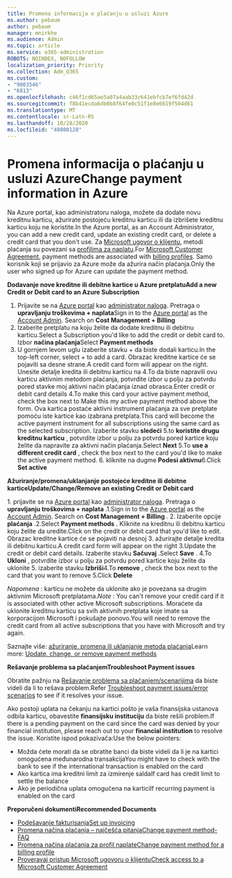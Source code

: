 ```yaml
---
title: Promena informacija o plaćanju u usluzi Azure
ms.author: pebaum
author: pebaum
manager: mnirkhe
ms.audience: Admin
ms.topic: article
ms.service: o365-administration
ROBOTS: NOINDEX, NOFOLLOW
localization_priority: Priority
ms.collection: Adm_O365
ms.custom:
- "9003546"
- "6813"
ms.openlocfilehash: c46f1cd65ae5a07a4aab33c641ebfcb7ef6fd42d
ms.sourcegitcommit: f8b41ecda6db0b8f64fe0c51f1e8e6619f504d61
ms.translationtype: MT
ms.contentlocale: sr-Latn-RS
ms.lasthandoff: 10/28/2020
ms.locfileid: "48808128"
---
```

# <a name="change-payment-information-in-azure"></a><span data-ttu-id="c037e-102">Promena informacija o plaćanju u usluzi Azure</span><span class="sxs-lookup"><span data-stu-id="c037e-102">Change payment information in Azure</span></span>

<span data-ttu-id="c037e-103">Na Azure portal, kao administratoru naloga, možete da dodate novu kreditnu karticu, ažurirate postojeću kreditnu karticu ili da izbrišete kreditnu karticu koju ne koristite.</span><span class="sxs-lookup"><span data-stu-id="c037e-103">In the Azure portal, as an Account Administrator, you can add a new credit card, update an existing credit card, or delete a credit card that you don't use.</span></span> <span data-ttu-id="c037e-104">Za [Microsoft ugovor o klijentu](https://docs.microsoft.com/azure/billing/billing-how-to-change-credit-card?WT.mc_id=Portal-Microsoft_Azure_Support#check-access-to-a-microsoft-customer-agreement), metodi plaćanja su povezani sa [profilima za naplatu](https://docs.microsoft.com/azure/billing/billing-how-to-change-credit-card?WT.mc_id=Portal-Microsoft_Azure_Support#change-payment-method-for-a-billing-profile).</span><span class="sxs-lookup"><span data-stu-id="c037e-104">For [Microsoft Customer Agreement](https://docs.microsoft.com/azure/billing/billing-how-to-change-credit-card?WT.mc_id=Portal-Microsoft_Azure_Support#check-access-to-a-microsoft-customer-agreement), payment methods are associated with [billing profiles](https://docs.microsoft.com/azure/billing/billing-how-to-change-credit-card?WT.mc_id=Portal-Microsoft_Azure_Support#change-payment-method-for-a-billing-profile).</span></span> <span data-ttu-id="c037e-105">Samo korisnik koji se prijavio za Azure može da ažurira način plaćanja.</span><span class="sxs-lookup"><span data-stu-id="c037e-105">Only the user who signed up for Azure can update the payment method.</span></span>

<span data-ttu-id="c037e-106">**Dodavanje nove kreditne ili debitne kartice u Azure pretplatu**</span><span class="sxs-lookup"><span data-stu-id="c037e-106">**Add a new Credit or Debit card to an Azure Subscription**</span></span>

1. <span data-ttu-id="c037e-107">Prijavite se na [Azure portal](https://portal.azure.com/) kao [administrator naloga](https://docs.microsoft.com/azure/billing/billing-subscription-transfer?WT.mc_id=Portal-Microsoft_Azure_Support#whoisaa). Pretraga o **upravljanju troškovima + naplata**</span><span class="sxs-lookup"><span data-stu-id="c037e-107">Sign in to the [Azure portal](https://portal.azure.com/) as the [Account Admin](https://docs.microsoft.com/azure/billing/billing-subscription-transfer?WT.mc_id=Portal-Microsoft_Azure_Support#whoisaa). Search on **Cost Management + Billing**</span></span>
2. <span data-ttu-id="c037e-108">Izaberite pretplatu na koju želite da dodate kreditnu ili debitnu karticu.</span><span class="sxs-lookup"><span data-stu-id="c037e-108">Select a Subscription you'd like to add the credit or debit card to.</span></span> <span data-ttu-id="c037e-109">Izbor **načina plaćanja**</span><span class="sxs-lookup"><span data-stu-id="c037e-109">Select **Payment methods**</span></span>
3. <span data-ttu-id="c037e-110">U gornjem levom uglu izaberite stavku + da biste dodali karticu.</span><span class="sxs-lookup"><span data-stu-id="c037e-110">In the top-left corner, select + to add a card.</span></span> <span data-ttu-id="c037e-111">Obrazac kreditne kartice će se pojaviti sa desne strane.</span><span class="sxs-lookup"><span data-stu-id="c037e-111">A credit card form will appear on the right.</span></span> <span data-ttu-id="c037e-112">Unesite detalje kredita ili debitnu karticu na 4.To da biste napravili ovu karticu aktivnim metodom plaćanja, potvrdite izbor u polju za potvrdu pored stavke moj aktivni način plaćanja iznad obrasca.</span><span class="sxs-lookup"><span data-stu-id="c037e-112">Enter credit or debit card details 4.To make this card your active payment method, check the box next to Make this my active payment method above the form.</span></span> <span data-ttu-id="c037e-113">Ova kartica postaće aktivni instrument plaćanja za sve pretplate pomoću iste kartice kao izabrana pretplata.</span><span class="sxs-lookup"><span data-stu-id="c037e-113">This card will become the active payment instrument for all subscriptions using the same card as the selected subscription.</span></span> <span data-ttu-id="c037e-114">Izaberite stavku **sledeći** 5.to **koristite drugu kreditnu karticu** , potvrdite izbor u polju za potvrdu pored kartice koju želite da napravite za aktivni način plaćanja.</span><span class="sxs-lookup"><span data-stu-id="c037e-114">Select **Next** 5.To **use a different credit card** , check the box next to the card you'd like to make the active payment method.</span></span>
<span data-ttu-id="c037e-115">6. kliknite na dugme **Podesi aktivnu**</span><span class="sxs-lookup"><span data-stu-id="c037e-115">6.Click **Set active**</span></span>

<span data-ttu-id="c037e-116">**Ažuriranje/promena/uklanjanje postojeće kreditne ili debitne kartice**</span><span class="sxs-lookup"><span data-stu-id="c037e-116">**Update/Change/Remove an existing Credit or Debit card**</span></span>

<span data-ttu-id="c037e-117">1. prijavite se na [Azure portal](https://portal.azure.com/) kao [administrator naloga](https://docs.microsoft.com/azure/billing/billing-subscription-transfer?WT.mc_id=Portal-Microsoft_Azure_Support#whoisaa). Pretraga o **upravljanju troškovima + naplata** .</span><span class="sxs-lookup"><span data-stu-id="c037e-117">1.Sign in to the [Azure portal](https://portal.azure.com/) as the [Account Admin](https://docs.microsoft.com/azure/billing/billing-subscription-transfer?WT.mc_id=Portal-Microsoft_Azure_Support#whoisaa). Search on **Cost Management + Billing** .</span></span>
<span data-ttu-id="c037e-118">2. Izaberite opcije **plaćanja** .</span><span class="sxs-lookup"><span data-stu-id="c037e-118">2.Select **Payment methods** .</span></span> <span data-ttu-id="c037e-119">Kliknite na kreditnu ili debitnu karticu koju želite da uredite.</span><span class="sxs-lookup"><span data-stu-id="c037e-119">Click on the credit or debit card that you'd like to edit.</span></span> <span data-ttu-id="c037e-120">Obrazac kreditne kartice će se pojaviti na desnoj 3. ažurirajte detalje kredita ili debitnu karticu.</span><span class="sxs-lookup"><span data-stu-id="c037e-120">A credit card form will appear on the right 3.Update the credit or debit card details.</span></span> <span data-ttu-id="c037e-121">Izaberite stavku **Sačuvaj** .</span><span class="sxs-lookup"><span data-stu-id="c037e-121">Select **Save** .</span></span>
<span data-ttu-id="c037e-122">4.To **Ukloni** , potvrdite izbor u polju za potvrdu pored kartice koju želite da uklonite 5. izaberite stavku **Izbriši**</span><span class="sxs-lookup"><span data-stu-id="c037e-122">4.To **remove** , check the box next to the card that you want to remove 5.Click **Delete**</span></span>

<span data-ttu-id="c037e-123">_Napomena_ : karticu ne možete da uklonite ako je povezana sa drugim aktivnim Microsoft pretplatama.</span><span class="sxs-lookup"><span data-stu-id="c037e-123">_Note_ : You can't remove your credit card if it is associated with other active Microsoft subscriptions.</span></span> <span data-ttu-id="c037e-124">Moraćete da uklonite kreditnu karticu sa svih aktivnih pretplata koje imate sa korporacijom Microsoft i pokušajte ponovo.</span><span class="sxs-lookup"><span data-stu-id="c037e-124">You will need to remove the credit card from all active subscriptions that you have with Microsoft and try again.</span></span>

<span data-ttu-id="c037e-125">Saznajte više: [ažuriranje, promena ili uklanjanje metoda plaćanja](https://docs.microsoft.com/azure/billing/billing-how-to-change-credit-card?WT.mc_id=Portal-Microsoft_Azure_Support)</span><span class="sxs-lookup"><span data-stu-id="c037e-125">Learn more: [Update, change, or remove payment methods](https://docs.microsoft.com/azure/billing/billing-how-to-change-credit-card?WT.mc_id=Portal-Microsoft_Azure_Support)</span></span>

<span data-ttu-id="c037e-126">**Rešavanje problema sa plaćanjem**</span><span class="sxs-lookup"><span data-stu-id="c037e-126">**Troubleshoot Payment issues**</span></span>

<span data-ttu-id="c037e-127">Obratite pažnju na [Rešavanje problema sa plaćanjem/scenarijima](https://support.microsoft.com/help/4505172/troubleshooting-payment-issues) da biste videli da li to rešava problem.</span><span class="sxs-lookup"><span data-stu-id="c037e-127">Refer [Troubleshoot payment issues/error scenarios](https://support.microsoft.com/help/4505172/troubleshooting-payment-issues) to see if it resolves your issue.</span></span>

<span data-ttu-id="c037e-128">Ako postoji uplata na čekanju na kartici pošto je vaša finansijska ustanova odbila karticu, obavestite **finansijsku instituciju** da biste rešili problem.</span><span class="sxs-lookup"><span data-stu-id="c037e-128">If there is a pending payment on the card since the card was denied by your financial institution, please reach out to your **financial institution** to resolve the issue.</span></span> <span data-ttu-id="c037e-129">Koristite ispod pokazivača:</span><span class="sxs-lookup"><span data-stu-id="c037e-129">Use the below pointers:</span></span>

- <span data-ttu-id="c037e-130">Možda ćete morati da se obratite banci da biste videli da li je na kartici omogućena međunarodna transakcija</span><span class="sxs-lookup"><span data-stu-id="c037e-130">You might have to check with the bank to see if the international transaction is enabled on the card</span></span>
- <span data-ttu-id="c037e-131">Ako kartica ima kreditni limit za izmirenje salda</span><span class="sxs-lookup"><span data-stu-id="c037e-131">If card has credit limit to settle the balance</span></span>
- <span data-ttu-id="c037e-132">Ako je periodična uplata omogućena na kartici</span><span class="sxs-lookup"><span data-stu-id="c037e-132">If recurring payment is enabled on the card</span></span>

<span data-ttu-id="c037e-133">**Preporučeni dokumenti**</span><span class="sxs-lookup"><span data-stu-id="c037e-133">**Recommended Documents**</span></span>

- [<span data-ttu-id="c037e-134">Podešavanje fakturisanja</span><span class="sxs-lookup"><span data-stu-id="c037e-134">Set up invoicing</span></span>](https://azure.microsoft.com/pricing/invoicing/)
- [<span data-ttu-id="c037e-135">Promena načina plaćanja – najčešća pitanja</span><span class="sxs-lookup"><span data-stu-id="c037e-135">Change payment method- FAQ</span></span>](https://docs.microsoft.com/azure/billing/billing-how-to-change-credit-card?WT.mc_id=Portal-Microsoft_Azure_Support#frequently-asked-questions)
- [<span data-ttu-id="c037e-136">Promena načina plaćanja za profil naplate</span><span class="sxs-lookup"><span data-stu-id="c037e-136">Change payment method for a billing profile</span></span>](https://docs.microsoft.com/azure/billing/billing-how-to-change-credit-card?WT.mc_id=Portal-Microsoft_Azure_Support#change-payment-method-for-a-billing-profile)
- [<span data-ttu-id="c037e-137">Proveravaj pristup Microsoft ugovoru o klijentu</span><span class="sxs-lookup"><span data-stu-id="c037e-137">Check access to a Microsoft Customer Agreement</span></span>](https://docs.microsoft.com/azure/billing/billing-how-to-change-credit-card?WT.mc_id=Portal-Microsoft_Azure_Support#check-access-to-a-microsoft-customer-agreement)